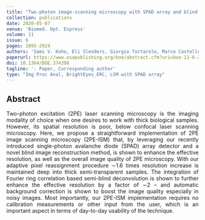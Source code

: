 ```yaml
---
title: "Two-photon image-scanning microscopy with SPAD array and blind image reconstruction"
collection: publications
date: 2020-05-07
venue: 'Biomed. Opt. Express'
volume: 11
issue: 6
pages: 2095-2924
authors: 'Sami V. Koho, Eli Slenders, Giorgio Tortarolo, Marco Castello, Mauro Buttafava, Federica Villa, Elena Tcarenkova, Marcel Ameloot, Paolo Bianchini, Colin J.R. Sheppard, Albeto Diaspro, Alberto Tosi, Giuseppe Vicidomini'
paperurl: https://www.osapublishing.org/boe/abstract.cfm?uri=boe-11-6-2905
doi: 10.1364/BOE.374398
tagline: '- Paper, Corresponding author'
type: "Img Proc Anal, BrightEyes_ERC, LSM with SPAD array"
---
```


<h2> Abstract </h2>
<p align= "justify">
Two-photon excitation (2PE) laser scanning microscopy is the imaging modality of choice when one desires to work with thick biological samples. However, its spatial resolution is poor, below confocal laser scanning microscopy. Here, we propose a straightforward implementation of 2PE image scanning microscopy (2PE-ISM) that, by leveraging our recently introduced single-photon avalanche diode (SPAD) array detector and a novel blind image reconstruction method, is shown to enhance the effective resolution, as well as the overall image quality of 2PE microscopy. With our adaptive pixel reassignment procedure ∼1.6 times resolution increase is maintained deep into thick semi-transparent samples. The integration of Fourier ring correlation based semi-blind deconvolution is shown to further enhance the effective resolution by a factor of ∼2 – and automatic background correction is shown to boost the image quality especially in noisy images. Most importantly, our 2PE-ISM implementation requires no calibration measurements or other input from the user, which is an important aspect in terms of day-to-day usability of the technique.
